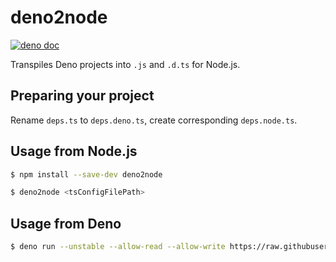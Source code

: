 # deno2node

<a href="https://doc.deno.land/https/raw.githubusercontent.com/wojpawlik/deno2node/v0.2.0/src/mod.ts"><img src="https://doc.deno.land/badge.svg" alt="deno doc"></a>

Transpiles Deno projects into `.js` and `.d.ts` for Node.js.

## Preparing your project

Rename `deps.ts` to `deps.deno.ts`, create corresponding `deps.node.ts`.

## Usage from Node.js

```sh
$ npm install --save-dev deno2node
```

```sh
$ deno2node <tsConfigFilePath>
```

## Usage from Deno

```sh
$ deno run --unstable --allow-read --allow-write https://raw.githubusercontent.com/wojpawlik/deno2node/v0.2.0/src/cli.ts <tsConfigFilePath>
```
